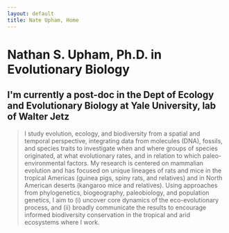 ```yaml
---
layout: default
title: Nate Upham, Home
---
```

# Nathan S. Upham, Ph.D. in Evolutionary Biology

## I'm currently a post-doc in the Dept of Ecology and Evolutionary Biology at Yale University, lab of Walter Jetz

> I study evolution, ecology, and biodiversity from a spatial and temporal perspective, integrating data from molecules (DNA), fossils, and species traits to investigate when and where groups of species originated, at what evolutionary rates, and in relation to which paleo-environmental factors.  My research is centered on mammalian evolution and has focused on unique lineages of rats and mice in the tropical Americas (guinea pigs, spiny rats, and relatives) and in North American deserts (kangaroo mice and relatives).  Using approaches from phylogenetics, biogeography, paleobiology, and population genetics, I aim to (i) uncover core dynamics of the eco-evolutionary process, and (ii) broadly communicate the results to encourage informed biodiversity conservation in the tropical and arid ecosystems where I work.
